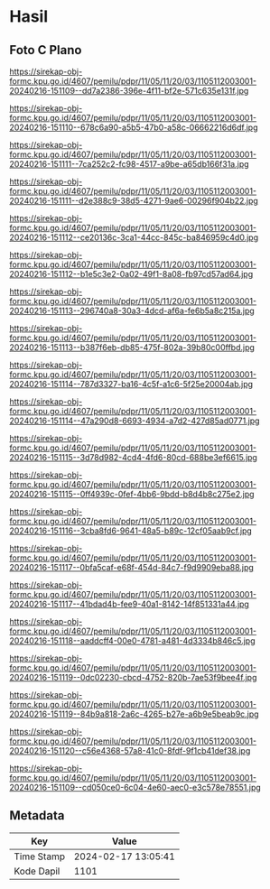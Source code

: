 # Hasil

## Foto C Plano

https://sirekap-obj-formc.kpu.go.id/4607/pemilu/pdpr/11/05/11/20/03/1105112003001-20240216-151109--dd7a2386-396e-4f11-bf2e-571c635e131f.jpg

https://sirekap-obj-formc.kpu.go.id/4607/pemilu/pdpr/11/05/11/20/03/1105112003001-20240216-151110--678c6a90-a5b5-47b0-a58c-06662216d6df.jpg

https://sirekap-obj-formc.kpu.go.id/4607/pemilu/pdpr/11/05/11/20/03/1105112003001-20240216-151111--7ca252c2-fc98-4517-a9be-a65db166f31a.jpg

https://sirekap-obj-formc.kpu.go.id/4607/pemilu/pdpr/11/05/11/20/03/1105112003001-20240216-151111--d2e388c9-38d5-4271-9ae6-00296f904b22.jpg

https://sirekap-obj-formc.kpu.go.id/4607/pemilu/pdpr/11/05/11/20/03/1105112003001-20240216-151112--ce20136c-3ca1-44cc-845c-ba846959c4d0.jpg

https://sirekap-obj-formc.kpu.go.id/4607/pemilu/pdpr/11/05/11/20/03/1105112003001-20240216-151112--b1e5c3e2-0a02-49f1-8a08-fb97cd57ad64.jpg

https://sirekap-obj-formc.kpu.go.id/4607/pemilu/pdpr/11/05/11/20/03/1105112003001-20240216-151113--296740a8-30a3-4dcd-af6a-fe6b5a8c215a.jpg

https://sirekap-obj-formc.kpu.go.id/4607/pemilu/pdpr/11/05/11/20/03/1105112003001-20240216-151113--b387f6eb-db85-475f-802a-39b80c00ffbd.jpg

https://sirekap-obj-formc.kpu.go.id/4607/pemilu/pdpr/11/05/11/20/03/1105112003001-20240216-151114--787d3327-ba16-4c5f-a1c6-5f25e20004ab.jpg

https://sirekap-obj-formc.kpu.go.id/4607/pemilu/pdpr/11/05/11/20/03/1105112003001-20240216-151114--47a290d8-6693-4934-a7d2-427d85ad0771.jpg

https://sirekap-obj-formc.kpu.go.id/4607/pemilu/pdpr/11/05/11/20/03/1105112003001-20240216-151115--3d78d982-4cd4-4fd6-80cd-688be3ef6615.jpg

https://sirekap-obj-formc.kpu.go.id/4607/pemilu/pdpr/11/05/11/20/03/1105112003001-20240216-151115--0ff4939c-0fef-4bb6-9bdd-b8d4b8c275e2.jpg

https://sirekap-obj-formc.kpu.go.id/4607/pemilu/pdpr/11/05/11/20/03/1105112003001-20240216-151116--3cba8fd6-9641-48a5-b89c-12cf05aab9cf.jpg

https://sirekap-obj-formc.kpu.go.id/4607/pemilu/pdpr/11/05/11/20/03/1105112003001-20240216-151117--0bfa5caf-e68f-454d-84c7-f9d9909eba88.jpg

https://sirekap-obj-formc.kpu.go.id/4607/pemilu/pdpr/11/05/11/20/03/1105112003001-20240216-151117--41bdad4b-fee9-40a1-8142-14f851331a44.jpg

https://sirekap-obj-formc.kpu.go.id/4607/pemilu/pdpr/11/05/11/20/03/1105112003001-20240216-151118--aaddcff4-00e0-4781-a481-4d3334b846c5.jpg

https://sirekap-obj-formc.kpu.go.id/4607/pemilu/pdpr/11/05/11/20/03/1105112003001-20240216-151119--0dc02230-cbcd-4752-820b-7ae53f9bee4f.jpg

https://sirekap-obj-formc.kpu.go.id/4607/pemilu/pdpr/11/05/11/20/03/1105112003001-20240216-151119--84b9a818-2a6c-4265-b27e-a6b9e5beab9c.jpg

https://sirekap-obj-formc.kpu.go.id/4607/pemilu/pdpr/11/05/11/20/03/1105112003001-20240216-151120--c56e4368-57a8-41c0-8fdf-9f1cb41def38.jpg

https://sirekap-obj-formc.kpu.go.id/4607/pemilu/pdpr/11/05/11/20/03/1105112003001-20240216-151109--cd050ce0-6c04-4e60-aec0-e3c578e78551.jpg


## Metadata

| Key        | Value               |
| ---------- | ------------------- |
| Time Stamp | 2024-02-17 13:05:41 |
| Kode Dapil | 1101                |



